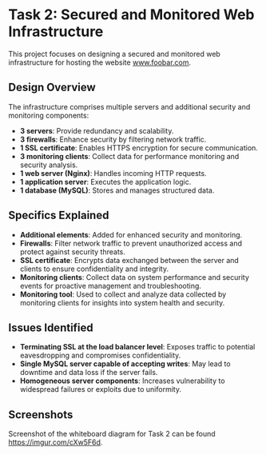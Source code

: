 # Task 2: Secured and Monitored Web Infrastructure

This project focuses on designing a secured and monitored web infrastructure for hosting the website www.foobar.com.

## Design Overview

The infrastructure comprises multiple servers and additional security and monitoring components:

- **3 servers**: Provide redundancy and scalability.
- **3 firewalls**: Enhance security by filtering network traffic.
- **1 SSL certificate**: Enables HTTPS encryption for secure communication.
- **3 monitoring clients**: Collect data for performance monitoring and security analysis.
- **1 web server (Nginx)**: Handles incoming HTTP requests.
- **1 application server**: Executes the application logic.
- **1 database (MySQL)**: Stores and manages structured data.

## Specifics Explained

- **Additional elements**: Added for enhanced security and monitoring.
- **Firewalls**: Filter network traffic to prevent unauthorized access and protect against security threats.
- **SSL certificate**: Encrypts data exchanged between the server and clients to ensure confidentiality and integrity.
- **Monitoring clients**: Collect data on system performance and security events for proactive management and troubleshooting.
- **Monitoring tool**: Used to collect and analyze data collected by monitoring clients for insights into system health and security.

## Issues Identified

- **Terminating SSL at the load balancer level**: Exposes traffic to potential eavesdropping and compromises confidentiality.
- **Single MySQL server capable of accepting writes**: May lead to downtime and data loss if the server fails.
- **Homogeneous server components**: Increases vulnerability to widespread failures or exploits due to uniformity.

## Screenshots

Screenshot of the whiteboard diagram for Task 2 can be found https://imgur.com/cXw5F6d.
